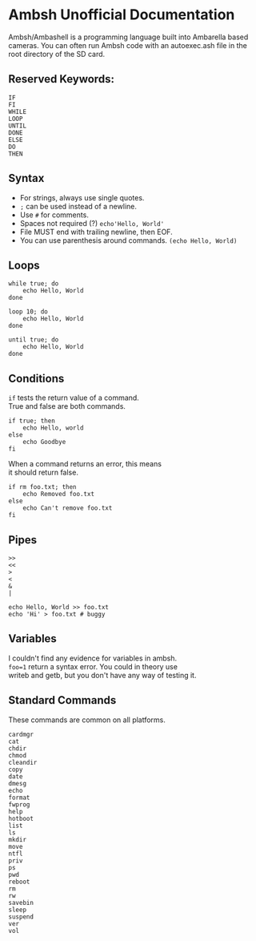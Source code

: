 # Ambsh Unofficial Documentation
Ambsh/Ambashell is a programming language built into Ambarella based  
cameras. You can often run Ambsh code with an autoexec.ash file in the  
root directory of the SD card.

## Reserved Keywords:
```
IF
FI
WHILE
LOOP
UNTIL
DONE
ELSE
DO
THEN
```

## Syntax
- For strings, always use single quotes.
- `;` can be used instead of a newline.
- Use `#` for comments.
- Spaces not required (?) `echo'Hello, World'`
- File MUST end with trailing newline, then EOF.
- You can use parenthesis around commands. `(echo Hello, World)`

## Loops
```
while true; do
	echo Hello, World
done

loop 10; do
	echo Hello, World
done

until true; do
	echo Hello, World
done
```

## Conditions
`if` tests the return value of a command.  
True and false are both commands.
```
if true; then
	echo Hello, world
else
	echo Goodbye
fi
```
When a command returns an error, this means  
it should return false.
```
if rm foo.txt; then
	echo Removed foo.txt
else
	echo Can't remove foo.txt
fi
```

## Pipes
```
>>
<<
>
<
&
|
```

```
echo Hello, World >> foo.txt
echo 'Hi' > foo.txt # buggy
```

## Variables
I couldn't find any evidence for variables in ambsh.  
`foo=1` return a syntax error. You could in theory use  
writeb and getb, but you don't have any way of testing it.  

## Standard Commands
These commands are common on all platforms.
```
cardmgr
cat
chdir
chmod
cleandir
copy
date
dmesg
echo
format
fwprog
help
hotboot
list
ls
mkdir
move
ntfl
priv
ps
pwd
reboot
rm
rw
savebin
sleep
suspend
ver
vol
```
